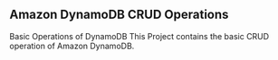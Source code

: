 ## Amazon DynamoDB CRUD Operations
Basic Operations of DynamoDB
This Project contains the basic CRUD operation of Amazon DynamoDB.
